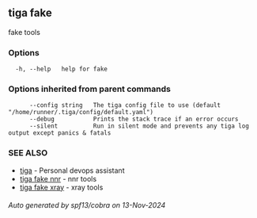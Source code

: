 ## tiga fake

fake tools

### Options

```
  -h, --help   help for fake
```

### Options inherited from parent commands

```
      --config string   The tiga config file to use (default "/home/runner/.tiga/config/default.yaml")
      --debug           Prints the stack trace if an error occurs
      --silent          Run in silent mode and prevents any tiga log output except panics & fatals
```

### SEE ALSO

* [tiga](tiga.md)	 - Personal devops assistant
* [tiga fake nnr](tiga_fake_nnr.md)	 - nnr tools
* [tiga fake xray](tiga_fake_xray.md)	 - xray tools

###### Auto generated by spf13/cobra on 13-Nov-2024

